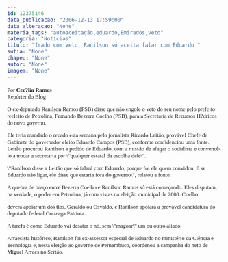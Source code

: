 ```yaml
---
id: 12375146
data_publicacao: "2006-12-13 17:59:00"
data_alteracao: "None"
materia_tags: "autoaceitação,eduardo,Emirados,veto"
categoria: "Notícias"
titulo: "Irado com veto, Ranilson só aceita falar com Eduardo "
sutia: "None"
chapeu: "None"
autor: "None"
imagem: "None"
---
```

<p><FONT size=2></p>
<p><P></p>
<p><P><FONT face=Verdana></FONT></P><FONT face=Verdana>Por <B>Cec?lia Ramos</B><BR>Repórter do Blog</FONT> </p>
<p><P></P></p>
<p><P><FONT face=Verdana>O ex-deputado Ranilson Ramos (PSB) disse que não engole o veto do seu nome pelo prefeito reeleito de Petrolina, Fernando Bezerra Coelho (PSB), para a Secretaria de Recursos H?dricos do novo governo. </FONT></P></p>
<p><P><FONT face=Verdana>Ele teria mandado o recado esta semana pelo jornalista Ricardo Leitão, provável Chefe de Gabinete do governador eleito Eduardo Campos (PSB), conforme confidenciou uma fonte. Leitão procurou Ranilson a pedido de Eduardo, com a missão de afagar o socialista e convencê-lo a trocar a secretaria por \"qualquer estatal da escolha dele\".</FONT></P></p>
<p><P><FONT face=Verdana>\"Ranilson disse a Leitão que só falará com Eduardo, porque foi ele quem convidou. E se Eduardo não ligar, ele disse que estaria fora do governo\", relatou a fonte.</FONT></P></p>
<p><P><FONT face=Verdana>A quebra de braço entre Bezerra Coelho e Ranilson Ramos só está começando. Eles disputam, na verdade, o poder em Petrolina, já com vistas na eleição municipal de 2008. Coelho</p>
<p> deverá apoiar um dos tios, Geraldo ou Osvaldo, e Ranilson apoiará a provável candidatura do deputado federal Gonzaga Patriota. </FONT></P></p>
<p><P><FONT face=Verdana>A tarefa é como Eduardo vai desatar o nó, sem \"magoar\" um ou outro aliado. </FONT></P></p>
<p><P><FONT face=Verdana>Arraesista histórico, Ranilson foi ex-assessor especial de Eduardo no ministério da Ciência e Tecnologia e, nesta eleição ao governo de Pernambuco, coordenou a campanha do neto de Miguel Arraes no Sertão.</FONT></P></FONT> </p>
